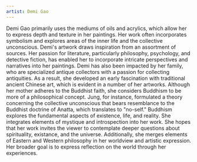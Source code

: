```yaml
---
artist: Demi Gao
---
```

Demi Gao primarily uses the mediums of oils and acrylics, which allow her to express depth and texture in her paintings. Her work often incorporates symbolism and explores areas of the inner life and the collective unconscious.
Demi's artwork draws inspiration from an assortment of sources. Her passion for literature, particularly philosophy, psychology, and detective fiction, has enabled her to incorporate intricate perspectives and narratives into her paintings.
Demi has also been impacted by her family, who are specialized antique collectors with a passion for collecting antiquities. As a result, she developed an early fascination with traditional ancient Chinese art, which is evident in a number of her artworks. Although her mother adheres to the Buddhist faith, she considers Buddhism to be more of a philosophical concept. Jung, for instance, formulated a theory concerning the collective unconscious that bears resemblance to the Buddhist doctrine of Anatta, which translates to "no-self." Buddhism explores the fundamental aspects of existence, life, and reality. She integrates elements of mystique and introspection into her work. She hopes that her work invites the viewer to contemplate deeper questions about spirituality, existance, and the universe. Additionally, she merges elements of Eastern and Western philosophy in her worldview and artistic expression. Her broader goal is to express reflection on the world through her experiences.
